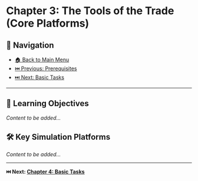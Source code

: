 # Chapter 3: The Tools of the Trade (Core Platforms)

## 🧭 Navigation

- [🏠 Back to Main Menu](../../README.md)
- [⏮️ Previous: Prerequisites](../02-prerequisites/)
- [⏭️ Next: Basic Tasks](../04-basic-tasks/)

---

## 🎯 Learning Objectives
*Content to be added...*

## 🛠️ Key Simulation Platforms
*Content to be added...*

---

**⏭️ Next: [Chapter 4: Basic Tasks](../04-basic-tasks/)** 